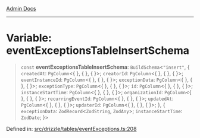 [Admin Docs](/)

***

# Variable: eventExceptionsTableInsertSchema

> `const` **eventExceptionsTableInsertSchema**: `BuildSchema`\<`"insert"`, \{ `createdAt`: `PgColumn`\<\{ \}, \{ \}, \{ \}\>; `creatorId`: `PgColumn`\<\{ \}, \{ \}, \{ \}\>; `eventInstanceId`: `PgColumn`\<\{ \}, \{ \}, \{ \}\>; `exceptionData`: `PgColumn`\<\{ \}, \{ \}, \{ \}\>; `exceptionType`: `PgColumn`\<\{ \}, \{ \}, \{ \}\>; `id`: `PgColumn`\<\{ \}, \{ \}, \{ \}\>; `instanceStartTime`: `PgColumn`\<\{ \}, \{ \}, \{ \}\>; `organizationId`: `PgColumn`\<\{ \}, \{ \}, \{ \}\>; `recurringEventId`: `PgColumn`\<\{ \}, \{ \}, \{ \}\>; `updatedAt`: `PgColumn`\<\{ \}, \{ \}, \{ \}\>; `updaterId`: `PgColumn`\<\{ \}, \{ \}, \{ \}\>; \}, \{ `exceptionData`: `ZodRecord`\<`ZodString`, `ZodAny`\>; `instanceStartTime`: `ZodDate`; \}\>

Defined in: [src/drizzle/tables/eventExceptions.ts:208](https://github.com/gautam-divyanshu/talawa-api/blob/de42235531e11387f0ad0479547630845dbc8b37/src/drizzle/tables/eventExceptions.ts#L208)
